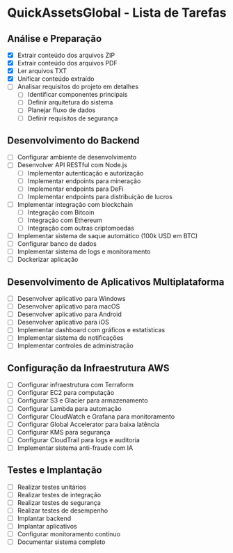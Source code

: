 # QuickAssetsGlobal - Lista de Tarefas

## Análise e Preparação
- [x] Extrair conteúdo dos arquivos ZIP
- [x] Extrair conteúdo dos arquivos PDF
- [x] Ler arquivos TXT
- [x] Unificar conteúdo extraído
- [ ] Analisar requisitos do projeto em detalhes
  - [ ] Identificar componentes principais
  - [ ] Definir arquitetura do sistema
  - [ ] Planejar fluxo de dados
  - [ ] Definir requisitos de segurança

## Desenvolvimento do Backend
- [ ] Configurar ambiente de desenvolvimento
- [ ] Desenvolver API RESTful com Node.js
  - [ ] Implementar autenticação e autorização
  - [ ] Implementar endpoints para mineração
  - [ ] Implementar endpoints para DeFi
  - [ ] Implementar endpoints para distribuição de lucros
- [ ] Implementar integração com blockchain
  - [ ] Integração com Bitcoin
  - [ ] Integração com Ethereum
  - [ ] Integração com outras criptomoedas
- [ ] Implementar sistema de saque automático (100k USD em BTC)
- [ ] Configurar banco de dados
- [ ] Implementar sistema de logs e monitoramento
- [ ] Dockerizar aplicação

## Desenvolvimento de Aplicativos Multiplataforma
- [ ] Desenvolver aplicativo para Windows
- [ ] Desenvolver aplicativo para macOS
- [ ] Desenvolver aplicativo para Android
- [ ] Desenvolver aplicativo para iOS
- [ ] Implementar dashboard com gráficos e estatísticas
- [ ] Implementar sistema de notificações
- [ ] Implementar controles de administração

## Configuração da Infraestrutura AWS
- [ ] Configurar infraestrutura com Terraform
- [ ] Configurar EC2 para computação
- [ ] Configurar S3 e Glacier para armazenamento
- [ ] Configurar Lambda para automação
- [ ] Configurar CloudWatch e Grafana para monitoramento
- [ ] Configurar Global Accelerator para baixa latência
- [ ] Configurar KMS para segurança
- [ ] Configurar CloudTrail para logs e auditoria
- [ ] Implementar sistema anti-fraude com IA

## Testes e Implantação
- [ ] Realizar testes unitários
- [ ] Realizar testes de integração
- [ ] Realizar testes de segurança
- [ ] Realizar testes de desempenho
- [ ] Implantar backend
- [ ] Implantar aplicativos
- [ ] Configurar monitoramento contínuo
- [ ] Documentar sistema completo
